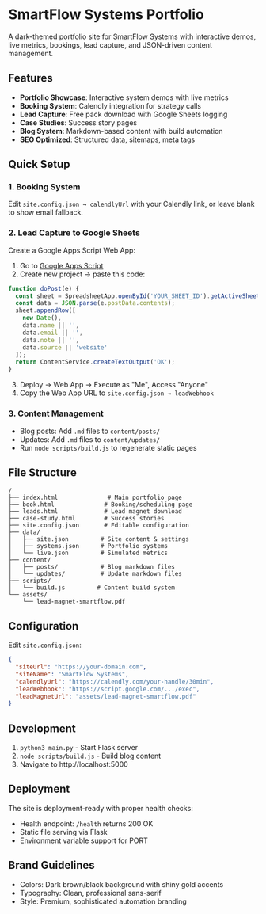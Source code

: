 # SmartFlow Systems Portfolio

A dark-themed portfolio site for SmartFlow Systems with interactive demos, live metrics, bookings, lead capture, and JSON-driven content management.

## Features

- **Portfolio Showcase**: Interactive system demos with live metrics
- **Booking System**: Calendly integration for strategy calls
- **Lead Capture**: Free pack download with Google Sheets logging
- **Case Studies**: Success story pages
- **Blog System**: Markdown-based content with build automation
- **SEO Optimized**: Structured data, sitemaps, meta tags

## Quick Setup

### 1. Booking System
Edit `site.config.json → calendlyUrl` with your Calendly link, or leave blank to show email fallback.

### 2. Lead Capture to Google Sheets
Create a Google Apps Script Web App:

1. Go to [Google Apps Script](https://script.google.com)
2. Create new project → paste this code:

```javascript
function doPost(e) {
  const sheet = SpreadsheetApp.openById('YOUR_SHEET_ID').getActiveSheet();
  const data = JSON.parse(e.postData.contents);
  sheet.appendRow([
    new Date(),
    data.name || '',
    data.email || '',
    data.note || '',
    data.source || 'website'
  ]);
  return ContentService.createTextOutput('OK');
}
```

3. Deploy → Web App → Execute as "Me", Access "Anyone"
4. Copy the Web App URL to `site.config.json → leadWebhook`

### 3. Content Management
- Blog posts: Add `.md` files to `content/posts/`
- Updates: Add `.md` files to `content/updates/`
- Run `node scripts/build.js` to regenerate static pages

## File Structure

```
/
├── index.html              # Main portfolio page
├── book.html              # Booking/scheduling page
├── leads.html             # Lead magnet download
├── case-study.html        # Success stories
├── site.config.json       # Editable configuration
├── data/
│   ├── site.json         # Site content & settings
│   ├── systems.json      # Portfolio systems
│   └── live.json         # Simulated metrics
├── content/
│   ├── posts/            # Blog markdown files
│   └── updates/          # Update markdown files
├── scripts/
│   └── build.js         # Content build system
└── assets/
    └── lead-magnet-smartflow.pdf
```

## Configuration

Edit `site.config.json`:

```json
{
  "siteUrl": "https://your-domain.com",
  "siteName": "SmartFlow Systems", 
  "calendlyUrl": "https://calendly.com/your-handle/30min",
  "leadWebhook": "https://script.google.com/.../exec",
  "leadMagnetUrl": "assets/lead-magnet-smartflow.pdf"
}
```

## Development

1. `python3 main.py` - Start Flask server
2. `node scripts/build.js` - Build blog content
3. Navigate to http://localhost:5000

## Deployment

The site is deployment-ready with proper health checks:
- Health endpoint: `/health` returns 200 OK
- Static file serving via Flask
- Environment variable support for PORT

## Brand Guidelines

- Colors: Dark brown/black background with shiny gold accents
- Typography: Clean, professional sans-serif
- Style: Premium, sophisticated automation branding